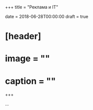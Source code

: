 +++
title = "Реклама и IT"

date = 2018-06-28T00:00:00
draft = true

# [header]
# image = ""
# caption = ""
+++

...
